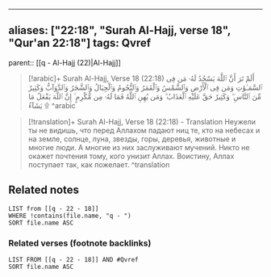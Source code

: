 
---
aliases: ["22:18", "Surah Al-Hajj, verse 18", "Qur'an 22:18"]
tags: Qvref
---

parent:: [[q - Al-Hajj (22)|Al-Hajj]]

> [!arabic]+ Surah Al-Hajj, Verse 18 (22:18)
> <span class="quran-arabic">أَلَمْ تَرَ أَنَّ ٱللَّهَ يَسْجُدُ لَهُۥ مَن فِى ٱلسَّمَـٰوَٰتِ وَمَن فِى ٱلْأَرْضِ وَٱلشَّمْسُ وَٱلْقَمَرُ وَٱلنُّجُومُ وَٱلْجِبَالُ وَٱلشَّجَرُ وَٱلدَّوَآبُّ وَكَثِيرٌ مِّنَ ٱلنَّاسِ ۖ وَكَثِيرٌ حَقَّ عَلَيْهِ ٱلْعَذَابُ ۗ وَمَن يُهِنِ ٱللَّهُ فَمَا لَهُۥ مِن مُّكْرِمٍ ۚ إِنَّ ٱللَّهَ يَفْعَلُ مَا يَشَآءُ ۩</span>
^arabic

> [!translation]+ Surah Al-Hajj, Verse 18 (22:18) - Translation
> Неужели ты не видишь, что перед Аллахом падают ниц те, кто на небесах и на земле, солнце, луна, звезды, горы, деревья, животные и многие люди. А многие из них заслуживают мучений. Никто не окажет почтения тому, кого унизит Аллах. Воистину, Аллах поступает так, как пожелает.
^translation



## Related notes
```dataview
LIST from [[q - 22 - 18]]
WHERE !contains(file.name, "q - ")
SORT file.name ASC
```

### Related verses (footnote backlinks)
```dataview
LIST FROM [[q - 22 - 18]] AND #Qvref
SORT file.name ASC
```

